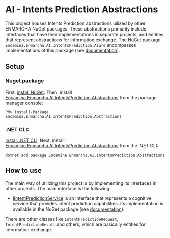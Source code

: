 ﻿# AI - Intents Prediction Abstractions

This project houses Intents Prediction abstractions uilized by other ENMARCHA NuGet packages. These abstractions primarily include interfaces that have their implementations in separate projects, and entities that represent abstractions for information exchange. The NuGet package `Encamina.Enmarcha.AI.IntentsPrediction.Azure` encompasses implementations of this package (see [documentation](../Encamina.Enmarcha.AI.IntentsPrediction.Azure/README.md)).

## Setup

### Nuget package

First, [install NuGet](http://docs.nuget.org/docs/start-here/installing-nuget). Then, install [Encamina.Enmarcha.AI.IntentsPrediction.Abstractions](ToDo:NugetUrl) from the package manager console:

    PM> Install-Package Encamina.Enmarcha.AI.IntentsPrediction.Abstractions

### .NET CLI:

[Install .NET CLI](https://learn.microsoft.com/en-us/dotnet/core/tools/). Next, install [Encamina.Enmarcha.AI.IntentsPrediction.Abstractions](ToDo:NugetUrl) from the .NET CLI:

    dotnet add package Encamina.Enmarcha.AI.IntentsPrediction.Abstractions

## How to use

The main way of utilizing this project is by implementing its interfaces in other projects. The main interface is the following:
- [IIntentPredictionService](./IIntentPredictionService.cs) is an interface that represents a cognitive service that provides intent prediction capabilities. Its implementation is available in the NuGet package (see [documentation](../Encamina.Enmarcha.AI.IntentsPrediction.Azure/README.md)).

There are other classes like `IntentPredictionRequest`, `IntentPredictionResult` and others, which are basically entities for information exchange.
